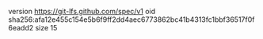 version https://git-lfs.github.com/spec/v1
oid sha256:afa12e455c154e5b6f9ff2dd4aec6773862bc41b4313fc1bbf36517f0f6eadd2
size 15
